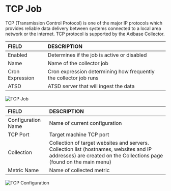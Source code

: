 # TCP Job

TCP (Transmission Control Protocol) is one of the major IP protocols which provides reliable data delivery between systems connected to a local area network or the internet. TCP protocol is supported by the Axibase Collector.

| FIELD           | DESCRIPTION      
| :--------------- |:-------------|
| Enabled         | Determines if the job is active or disabled |
|Name             | Name of the collector job |
| Cron Expression | Cron expression determining how frequently the collector job runs |
|ATSD             | ATSD server that will ingest the data| .
![TCP Job](http://axibase.com/wp-content/uploads/2015/01/tcp-job.png)

| FIELD           | DESCRIPTION      
| :--------------- |:-------------|
| Configuration Name | Name of current configuration |
| TCP Port           | Target machine TCP port |
| Collection | Collection of target websites and servers. Collection list (hostnames, websites and IP addresses) are created on the Collections page (found on the main menu) |
| Metric Name       | Name of collected metric| .
![TCP Configuration](http://axibase.com/wp-content/uploads/2015/01/tcp_collector.png)
